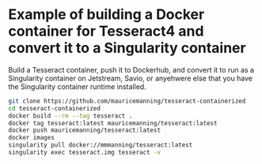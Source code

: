 # Example of building a Docker container for Tesseract4 and convert it to a Singularity container


Build a Tesseract container, push it to Dockerhub, and convert it 
to run as a Singularity container on Jetstream, Savio, or anyehwere
else that you have the Singularity container runtime installed.

```bash
git clone https://github.com/mauricemanning/tesseract-containerized
cd tesseract-containerized
docker build --rm --tag tesseract .
docker tag tesseract:latest mauricemanning/tesseract:latest
docker push mauricemanning/tesseract:latest
docker images
singularity pull docker://mmmanning/tesseract:latest 
singularity exec tesseract.img tesseract -v
```
